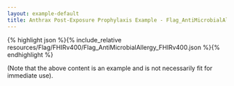 ```yaml
---
layout: example-default
title: Anthrax Post-Exposure Prophylaxis Example - Flag_AntiMicrobialAllergy_FHIRv400.
---
```


{% highlight json %}{% include_relative resources/Flag/FHIRv400/Flag_AntiMicrobialAllergy_FHIRv400.json %}{% endhighlight %}

(Note that the above content is an example and is not necessarily fit for immediate use).
